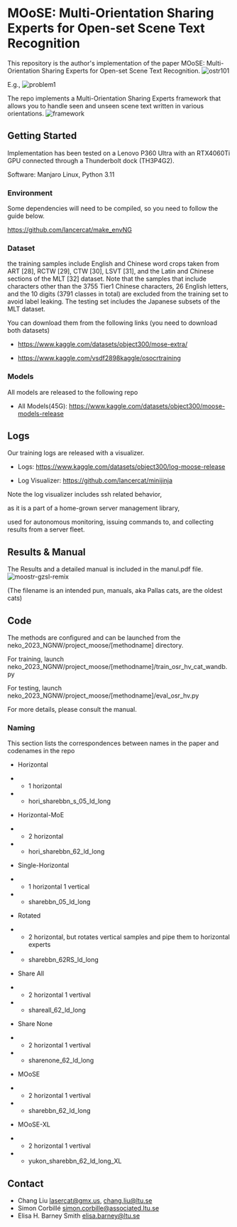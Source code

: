 # MOoSE: Multi-Orientation Sharing Experts for Open-set Scene Text Recognition

This repository is the author's implementation of the paper MOoSE: Multi-Orientation Sharing Experts for Open-set Scene Text Recognition.
![ostr101](https://github.com/lancercat/Moose/assets/59994105/4d549996-6a33-4fc2-a481-c813eb083061)

E.g.,
![problem1](https://github.com/lancercat/Moose/assets/59994105/e96210ab-0e96-4540-b7b7-a6ef976171c6)


The repo implements a Multi-Orientation Sharing Experts framework that allows you to handle seen and unseen scene text written in various orientations.
![framework](https://github.com/lancercat/Moose/assets/59994105/5aad128f-741e-4210-86a1-29575f80a8b0)


## Getting Started
Implementation has been tested on a Lenovo P360 Ultra with an RTX4060Ti GPU connected through a Thunderbolt dock (TH3P4G2).

Software: Manjaro Linux, Python 3.11

### Environment
Some dependencies will need to be compiled, so you need to follow the guide below.

https://github.com/lancercat/make_envNG



### Dataset
the training samples include English and Chinese word crops taken from ART
[28], RCTW [29], CTW [30], LSVT [31], and the Latin and Chinese sections of
the MLT [32] dataset. Note that the samples that include characters other
than the 3755 Tier1 Chinese characters, 26 English letters, and the 10 digits
(3791 classes in total) are excluded from the training set to avoid label
leaking. The testing set includes the Japanese subsets of the MLT dataset.

You can download them from the following links (you need to download both datasets)

- https://www.kaggle.com/datasets/object300/mose-extra/

- https://www.kaggle.com/vsdf2898kaggle/osocrtraining

### Models
All models are released to the following repo

- All Models(45G): https://www.kaggle.com/datasets/object300/moose-models-release

## Logs
Our training logs are released with a visualizer.

- Logs: https://www.kaggle.com/datasets/object300/log-moose-release

- Log Visualizer: https://github.com/lancercat/minijinja

Note the log visualizer includes ssh related behavior,

as it is a part of a home-grown server management library,

used for autonomous monitoring, issuing commands to, and collecting results from a server fleet.

## Results & Manual
The Results and a detailed manual is included in the manul.pdf file.
![moostr-gzsl-remix](https://github.com/lancercat/Moose/assets/59994105/7208ba0a-a86c-4f46-a7e1-9c29f42877fe)

(The filename is an intended pun, manuals, aka Pallas cats, are the oldest cats)


## Code
The methods are configured and can be launched from the neko_2023_NGNW/project_moose/[methodname] directory.


For training, launch neko_2023_NGNW/project_moose/[methodname]/train_osr_hv_cat_wandb.py

For testing, launch  neko_2023_NGNW/project_moose/[methodname]/eval_osr_hv.py

For more details, please consult the manual.

### Naming
This section lists the correspondences between names in the paper and codenames in the repo

- Horizontal
- - 1 horizontal
- - hori_sharebbn_s_05_ld_long
- Horizontal-MoE
- - 2 horizontal
- - hori_sharebbn_62_ld_long
- Single-Horizontal
- - 1 horizontal 1 vertical
- - sharebbn_05_ld_long
- Rotated
- - 2 horizontal, but rotates vertical samples and pipe them to horizontal experts
- - sharebbn_62RS_ld_long

- Share All
- - 2 horizontal 1 vertival
- - shareall_62_ld_long

- Share None
- - 2 horizontal 1 vertival
- - sharenone_62_ld_long
- MOoSE
- - 2 horizontal 1 vertival
- - sharebbn_62_ld_long
- MOoSE-XL
- - 2 horizontal 1 vertival
- - yukon_sharebbn_62_ld_long_XL

## Contact
- Chang Liu lasercat@gmx.us, chang.liu@ltu.se
- Simon Corbillé simon.corbille@associated.ltu.se
- Elisa H. Barney Smith elisa.barney@ltu.se
